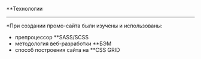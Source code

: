 **Технологии

---

*При создании промо-сайта были изучены и использованы:
* препроцессор **SASS/SCSS
* методология веб-разработки **БЭМ
* способ построения сайта на **CSS GRID

